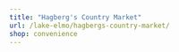```yaml
---
title: "Hagberg's Country Market"
url: /lake-elmo/hagbergs-country-market/
shop: convenience
---
```


